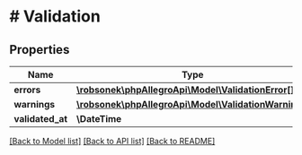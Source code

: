 # # Validation

## Properties

Name | Type | Description | Notes
------------ | ------------- | ------------- | -------------
**errors** | [**\robsonek\phpAllegroApi\Model\ValidationError[]**](ValidationError.md) |  |
**warnings** | [**\robsonek\phpAllegroApi\Model\ValidationWarning[]**](ValidationWarning.md) |  | [optional]
**validated_at** | **\DateTime** |  | [optional]

[[Back to Model list]](../../README.md#models) [[Back to API list]](../../README.md#endpoints) [[Back to README]](../../README.md)
